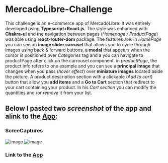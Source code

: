 # MercadoLibre-Challenge
This challenge is an e-commerce app of MercadoLibre. It was entirely developed using **Typescript+React.js**. The style was enhanced with **Chakra-ui** and the navigation between pages (*Homepage / ProductPage*) was able using **react-router-dom** package. The features are: in *HomePage* you can see an **image slider carrusel** that allows you to cycle through images using  back & forward buttons, a **modal** that appears when the cursor is positioned over *Categories* tag and a you can navigate to productPage after click on the carrousel component. in *productPage*, the product info refers to one example and you can see a **principal image** that changes when you pass (*hover effect*) over **miniature images** located aside the picture. A product description section with a clickable (*Add to cart*) button that allow you **add items** and a **Go to Cart** section that redirect to your cart containing your product. In his *Cart  section* you can modify the quantities and /or *remove* it from your list. 

## Below I pasted two *screenshot* of the app and alink to the [App](https://ubiquitous-sfogliatella-030ec9.netlify.app/): 
### ScreeCaptures
![image](https://user-images.githubusercontent.com/78646102/234114795-aaa1ac26-4f3b-41cd-99c0-a891f2fa058b.png)
![image](https://user-images.githubusercontent.com/78646102/234115039-31886508-e04d-46cb-a33a-6f412b1a6afa.png)
### Link to the [App](https://ubiquitous-sfogliatella-030ec9.netlify.app/)

